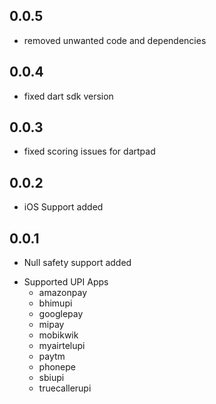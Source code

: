 ## 0.0.5

* removed unwanted code and dependencies

## 0.0.4

* fixed dart sdk version

## 0.0.3

* fixed scoring issues for dartpad
    
## 0.0.2

* iOS Support added
    
## 0.0.1

* Null safety support added
- Supported UPI Apps
    - amazonpay
    - bhimupi
    - googlepay
    - mipay
    - mobikwik
    - myairtelupi
    - paytm
    - phonepe
    - sbiupi
    - truecallerupi 
